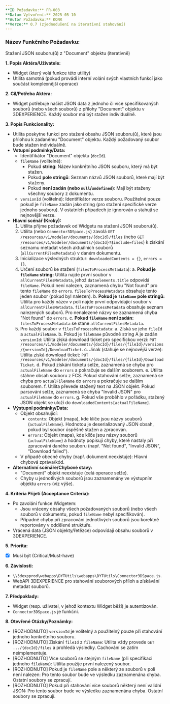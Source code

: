 ```yaml
---
**ID Požadavku:** FR-003
**Datum Vytvoření:** 2025-05-10
**Autor Požadavku:** KONR
**Verze:** 0.7 (zjednodušení na iterativní stahování)
---
```


### Název Funkčního Požadavku:
Stažení JSON souboru(ů) z "Document" objektu (iterativně)

**1. Popis Aktéra/Uživatele:**
   - Widget (který volá funkce této utility)
   - Utilita samotná (pokud provádí interní volání svých vlastních funkcí jako součást komplexnější operace)

**2. Cíl/Potřeba Aktéra:**
   - Widget potřebuje načíst JSON data z jednoho či více specifikovaných souborů (nebo všech souborů) z přílohy "Document" objektu v 3DEXPERIENCE. Každý soubor má být stažen individuálně.

**3. Popis Funkcionality:**
   - Utilita poskytne funkci pro stažení obsahu JSON souboru(ů), které jsou přílohou k zadanému "Document" objektu. Každý požadovaný soubor bude stažen individuálně.
   - **Vstupní podmínky/Data:**
     - Identifikátor "Document" objektu (`docId`).
     - `fileName` (volitelné):
       - Pokud **string**: Název konkrétního JSON souboru, který má být stažen.
       - Pokud **pole stringů**: Seznam názvů JSON souborů, které mají být staženy.
       - Pokud **není zadán (nebo `null`/`undefined`)**: Mají být staženy všechny soubory z dokumentu.
     - `versionId` (volitelné): Identifikátor verze souboru. Použitelné pouze pokud je `fileName` zadán jako string (pro stažení specifické verze jednoho souboru). V ostatních případech je ignorován a stahují se nejnovější verze.
   - **Hlavní scénář (Kroky):**
     1. Utilita přijme požadavek od Widgetu na stažení JSON souboru(ů).
     2. Utilita (nebo `Connector3DSpace.js`) zavolá `GET /resources/v1/modeler/documents/{docId}/files` (nebo `GET /resources/v1/modeler/documents/{docId}?$include=files`) k získání seznamu metadat všech aktuálních souborů (`allCurrentFilesMetadata`) v daném dokumentu.
     3. Inicializace výsledných struktur: `downloadedContents = {}`, `errors = {}`.
     4. Určení souborů ke stažení (`filesToProcessMetadata`):
        a. **Pokud je `fileName` string:** Utilita najde první soubor v `allCurrentFilesMetadata`, jehož `dataelements.title` odpovídá `fileName`. Pokud není nalezen, zaznamená chybu "Not found" pro tento `fileName` do `errors`. `filesToProcessMetadata` obsahuje tento jeden soubor (pokud byl nalezen).
        b. **Pokud je `fileName` pole stringů:** Utilita pro každý název v poli najde první odpovídající soubor v `allCurrentFilesMetadata`. `filesToProcessMetadata` obsahuje seznam nalezených souborů. Pro nenalezené názvy se zaznamená chyba "Not found" do `errors`.
        c. **Pokud `fileName` není zadán:** `filesToProcessMetadata` se stane `allCurrentFilesMetadata`.
     5. Pro každý soubor v `filesToProcessMetadata`:
        a. Získá se jeho `fileId` a `actualFileName`.
        b. Pokud je `fileName` původně string A je zadán `versionId`:
           Utilita získá download ticket pro specifickou verzi: `PUT /resources/v1/modeler/documents/{docId}/files/{fileId}/versions/{versionId}/DownloadTicket`.
        c. Jinak (stahuje se nejnovější verze):
           Utilita získá download ticket: `PUT /resources/v1/modeler/documents/{docId}/files/{fileId}/DownloadTicket`.
        d. Pokud získání ticketu selže, zaznamená se chyba pro `actualFileName` do `errors` a pokračuje se dalším souborem.
        e. Utilita stáhne obsah souboru z FCS. Pokud stahování selže, zaznamená se chyba pro `actualFileName` do `errors` a pokračuje se dalším souborem.
        f. Utilita převede stažený text na JSON objekt. Pokud parsování selže, zaznamená se chyba "Invalid JSON" pro `actualFileName` do `errors`.
        g. Pokud vše proběhlo v pořádku, stažený JSON objekt se uloží do `downloadedContents[actualFileName]`.
   - **Výstupní podmínky/Data:**
     - Objekt obsahující:
       - `contents`: Objekt (mapa), kde klíče jsou názvy souborů (`actualFileName`). Hodnotou je deserializovaný JSON obsah, pokud byl soubor úspěšně stažen a zpracován.
       - `errors`: Objekt (mapa), kde klíče jsou názvy souborů (`actualFileName`) a hodnoty popisují chyby, které nastaly při zpracování daného souboru (např. "Not found", "Invalid JSON", "Download failed").
     - V případě obecné chyby (např. dokument neexistuje): Hlavní chybová zpráva/kód.
   - **Alternativní scénáře/Chybové stavy:**
     - "Document" objekt neexistuje (celá operace selže).
     - Chyby u jednotlivých souborů jsou zaznamenány ve výstupním objektu `errors` (viz výše).

**4. Kritéria Přijetí (Acceptance Criteria):**
   - Po zavolání funkce Widgetem:
     - Jsou vráceny obsahy všech požadovaných souborů (nebo všech souborů v dokumentu, pokud `fileName` nebyl specifikován).
     - Případné chyby při zpracování jednotlivých souborů jsou korektně reportovány v oddělené struktuře.
   - Vrácená data (JSON objekty/řetězce) odpovídají obsahu souborů v 3DEXPERIENCE.

**5. Priorita:**
   - [X] Musí být (Critical/Must-have)

**6. Závislosti:**
   - `\\3dexpprod\webapps\DYTUtils\webapps\DYTUtils\Connector3DSpace.js`.
   - WebAPI 3DEXPERIENCE pro stahování souborových příloh a získávání metadat souborů.

**7. Předpoklady:**
   - Widget (resp. uživatel, v jehož kontextu Widget běží) je autentizován.
   - `Connector3DSpace.js` je funkční.

**8. Otevřené Otázky/Poznámky:**
   - [ROZHODNUTO] `versionId` je volitelný a použitelný pouze při stahování jednoho konkrétního souboru.
   - [ROZHODNUTO] Získání `fileId` z `fileName`: Utilita vždy provede `GET .../{docId}/files` a prohledá výsledky. Cachování se zatím neimplementuje.
   - [ROZHODNUTO] Více souborů se stejným `fileName` (při specifikaci jednoho `fileName`): Utilita použije první nalezený soubor.
   - [ROZHODNUTO] Pokud je `fileName` pole a některý ze souborů v poli není nalezen: Pro tento soubor bude ve výsledku zaznamenána chyba. Ostatní soubory se zpracují.
   - [ROZHODNUTO] Pokud při stahování více souborů některý není validní JSON: Pro tento soubor bude ve výsledku zaznamenána chyba. Ostatní soubory se zpracují.
